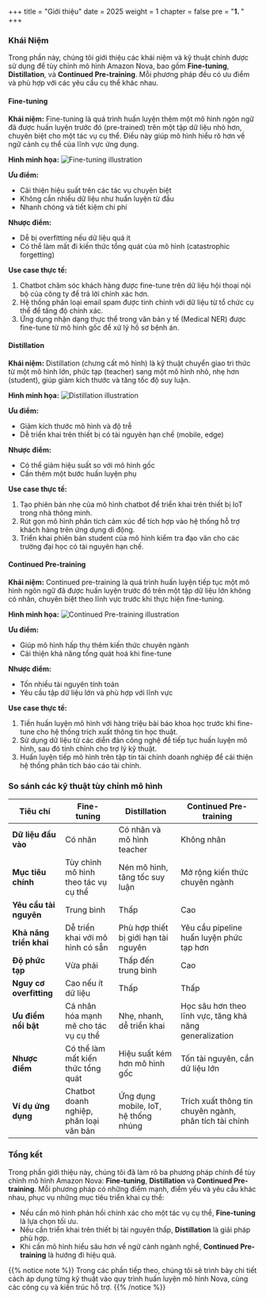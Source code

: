 +++
title = "Giới thiệu"
date = 2025
weight = 1
chapter = false
pre = "<b>1. </b>"
+++



### Khái Niệm

Trong phần này, chúng tôi giới thiệu các khái niệm và kỹ thuật chính được sử dụng để tùy chỉnh mô hình Amazon Nova, bao gồm **Fine-tuning**, **Distillation**, và **Continued Pre-training**. Mỗi phương pháp đều có ưu điểm và phù hợp với các yêu cầu cụ thể khác nhau.

#### Fine-tuning

**Khái niệm:**
Fine-tuning là quá trình huấn luyện thêm một mô hình ngôn ngữ đã được huấn luyện trước đó (pre-trained) trên một tập dữ liệu nhỏ hơn, chuyên biệt cho một tác vụ cụ thể. Điều này giúp mô hình hiểu rõ hơn về ngữ cảnh cụ thể của lĩnh vực ứng dụng.

**Hình minh họa:**
![Fine-tuning illustration](/images/fine-tune-example.png)

**Ưu điểm:**
- Cải thiện hiệu suất trên các tác vụ chuyên biệt
- Không cần nhiều dữ liệu như huấn luyện từ đầu
- Nhanh chóng và tiết kiệm chi phí

**Nhược điểm:**
- Dễ bị overfitting nếu dữ liệu quá ít
- Có thể làm mất đi kiến thức tổng quát của mô hình (catastrophic forgetting)

**Use case thực tế:**
1. Chatbot chăm sóc khách hàng được fine-tune trên dữ liệu hội thoại nội bộ của công ty để trả lời chính xác hơn.
2. Hệ thống phân loại email spam được tinh chỉnh với dữ liệu từ tổ chức cụ thể để tăng độ chính xác.
3. Ứng dụng nhận dạng thực thể trong văn bản y tế (Medical NER) được fine-tune từ mô hình gốc để xử lý hồ sơ bệnh án.

#### Distillation

**Khái niệm:**
Distillation (chưng cất mô hình) là kỹ thuật chuyển giao tri thức từ một mô hình lớn, phức tạp (teacher) sang một mô hình nhỏ, nhẹ hơn (student), giúp giảm kích thước và tăng tốc độ suy luận.

**Hình minh họa:**
![Distillation illustration](/images/distillation-example.png)

**Ưu điểm:**
- Giảm kích thước mô hình và độ trễ
- Dễ triển khai trên thiết bị có tài nguyên hạn chế (mobile, edge)

**Nhược điểm:**
- Có thể giảm hiệu suất so với mô hình gốc
- Cần thêm một bước huấn luyện phụ

**Use case thực tế:**
1. Tạo phiên bản nhẹ của mô hình chatbot để triển khai trên thiết bị IoT trong nhà thông minh.
2. Rút gọn mô hình phân tích cảm xúc để tích hợp vào hệ thống hỗ trợ khách hàng trên ứng dụng di động.
3. Triển khai phiên bản student của mô hình kiểm tra đạo văn cho các trường đại học có tài nguyên hạn chế.

#### Continued Pre-training

**Khái niệm:**
Continued pre-training là quá trình huấn luyện tiếp tục một mô hình ngôn ngữ đã được huấn luyện trước đó trên một tập dữ liệu lớn không có nhãn, chuyên biệt theo lĩnh vực trước khi thực hiện fine-tuning.

**Hình minh họa:**
![Continued Pre-training illustration](/images/continued-pretraining.png)

**Ưu điểm:**
- Giúp mô hình hấp thụ thêm kiến thức chuyên ngành
- Cải thiện khả năng tổng quát hoá khi fine-tune

**Nhược điểm:**
- Tốn nhiều tài nguyên tính toán
- Yêu cầu tập dữ liệu lớn và phù hợp với lĩnh vực

**Use case thực tế:**
1. Tiền huấn luyện mô hình với hàng triệu bài báo khoa học trước khi fine-tune cho hệ thống trích xuất thông tin học thuật.
2. Sử dụng dữ liệu từ các diễn đàn công nghệ để tiếp tục huấn luyện mô hình, sau đó tinh chỉnh cho trợ lý kỹ thuật.
3. Huấn luyện tiếp mô hình trên tập tin tài chính doanh nghiệp để cải thiện hệ thống phân tích báo cáo tài chính.

### So sánh các kỹ thuật tùy chỉnh mô hình

| Tiêu chí                     | Fine-tuning                           | Distillation                            | Continued Pre-training                     |
|-----------------------------|----------------------------------------|------------------------------------------|--------------------------------------------|
| **Dữ liệu đầu vào**         | Có nhãn                                | Có nhãn và mô hình teacher               | Không nhãn                                  |
| **Mục tiêu chính**          | Tùy chỉnh mô hình theo tác vụ cụ thể  | Nén mô hình, tăng tốc suy luận          | Mở rộng kiến thức chuyên ngành              |
| **Yêu cầu tài nguyên**      | Trung bình                             | Thấp                                     | Cao                                         |
| **Khả năng triển khai**     | Dễ triển khai với mô hình có sẵn       | Phù hợp thiết bị giới hạn tài nguyên     | Yêu cầu pipeline huấn luyện phức tạp hơn    |
| **Độ phức tạp**             | Vừa phải                                | Thấp đến trung bình                      | Cao                                         |
| **Nguy cơ overfitting**     | Cao nếu ít dữ liệu                     | Thấp                                     | Thấp                                        |
| **Ưu điểm nổi bật**         | Cá nhân hóa mạnh mẽ cho tác vụ cụ thể | Nhẹ, nhanh, dễ triển khai                | Học sâu hơn theo lĩnh vực, tăng khả năng generalization |
| **Nhược điểm**              | Có thể làm mất kiến thức tổng quát    | Hiệu suất kém hơn mô hình gốc            | Tốn tài nguyên, cần dữ liệu lớn             |
| **Ví dụ ứng dụng**          | Chatbot doanh nghiệp, phân loại văn bản | Ứng dụng mobile, IoT, hệ thống nhúng    | Trích xuất thông tin chuyên ngành, phân tích tài chính |

### Tổng kết

Trong phần giới thiệu này, chúng tôi đã làm rõ ba phương pháp chính để tùy chỉnh mô hình Amazon Nova: **Fine-tuning**, **Distillation** và **Continued Pre-training**. Mỗi phương pháp có những điểm mạnh, điểm yếu và yêu cầu khác nhau, phục vụ những mục tiêu triển khai cụ thể:

- Nếu cần mô hình phản hồi chính xác cho một tác vụ cụ thể, **Fine-tuning** là lựa chọn tối ưu.
- Nếu cần triển khai trên thiết bị tài nguyên thấp, **Distillation** là giải pháp phù hợp.
- Khi cần mô hình hiểu sâu hơn về ngữ cảnh ngành nghề, **Continued Pre-training** là hướng đi hiệu quả.

{{% notice note %}}
Trong các phần tiếp theo, chúng tôi sẽ trình bày chi tiết cách áp dụng từng kỹ thuật vào quy trình huấn luyện mô hình Nova, cùng các công cụ và kiến trúc hỗ trợ.
{{% /notice %}}